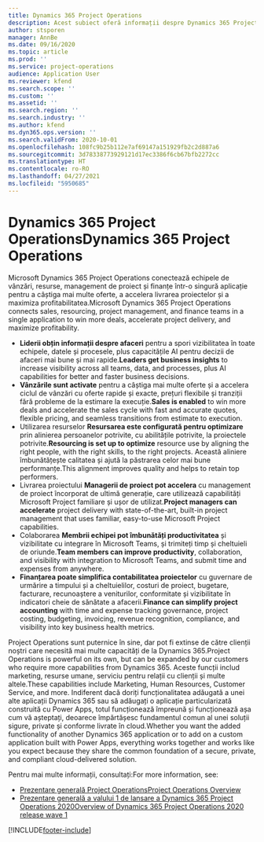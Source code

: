 ```yaml
---
title: Dynamics 365 Project Operations
description: Acest subiect oferă informații despre Dynamics 365 Project operations.
author: stsporen
manager: AnnBe
ms.date: 09/16/2020
ms.topic: article
ms.prod: ''
ms.service: project-operations
audience: Application User
ms.reviewer: kfend
ms.search.scope: ''
ms.custom: ''
ms.assetid: ''
ms.search.region: ''
ms.search.industry: ''
ms.author: kfend
ms.dyn365.ops.version: ''
ms.search.validFrom: 2020-10-01
ms.openlocfilehash: 108fc9b25b112e7af69147a151929fb2c2d887a6
ms.sourcegitcommit: 3d78338773929121d17ec3386f6cb67bfb2272cc
ms.translationtype: HT
ms.contentlocale: ro-RO
ms.lasthandoff: 04/27/2021
ms.locfileid: "5950685"
---
```

# <a name="dynamics-365-project-operations"></a><span data-ttu-id="ff15b-103">Dynamics 365 Project Operations</span><span class="sxs-lookup"><span data-stu-id="ff15b-103">Dynamics 365 Project Operations</span></span>

<span data-ttu-id="ff15b-104">Microsoft Dynamics 365 Project Operations conectează echipele de vânzări, resurse, management de proiect și finanțe într-o singură aplicație pentru a câștiga mai multe oferte, a accelera livrarea proiectelor și a maximiza profitabilitatea.</span><span class="sxs-lookup"><span data-stu-id="ff15b-104">Microsoft Dynamics 365 Project Operations connects sales, resourcing, project management, and finance teams in a single application to win more deals, accelerate project delivery, and maximize profitability.</span></span>

-   <span data-ttu-id="ff15b-105">**Liderii obțin informații despre afaceri** pentru a spori vizibilitatea în toate echipele, datele și procesele, plus capacitățile AI pentru decizii de afaceri mai bune și mai rapide.</span><span class="sxs-lookup"><span data-stu-id="ff15b-105">**Leaders get business insights** to increase visibility across all teams, data, and processes, plus AI capabilities for better and faster business decisions.</span></span>
-   <span data-ttu-id="ff15b-106">**Vânzările sunt activate** pentru a câștiga mai multe oferte și a accelera ciclul de vânzări cu oferte rapide și exacte, prețuri flexibile și tranziții fără probleme de la estimare la execuție.</span><span class="sxs-lookup"><span data-stu-id="ff15b-106">**Sales is enabled** to win more deals and accelerate the sales cycle with fast and accurate quotes, flexible pricing, and seamless transitions from estimate to execution.</span></span>
-   <span data-ttu-id="ff15b-107">Utilizarea resurselor **Resursarea este configurată pentru optimizare** prin alinierea persoanelor potrivite, cu abilitățile potrivite, la proiectele potrivite.</span><span class="sxs-lookup"><span data-stu-id="ff15b-107">**Resourcing is set up to optimize** resource use by aligning the right people, with the right skills, to the right projects.</span></span> <span data-ttu-id="ff15b-108">Această aliniere îmbunătățește calitatea și ajută la păstrarea celor mai bune performanțe.</span><span class="sxs-lookup"><span data-stu-id="ff15b-108">This alignment improves quality and helps to retain top performers.</span></span>
-   <span data-ttu-id="ff15b-109">Livrarea proiectului **Managerii de proiect pot accelera** cu management de proiect încorporat de ultimă generație, care utilizează capabilități Microsoft Project familiare și ușor de utilizat.</span><span class="sxs-lookup"><span data-stu-id="ff15b-109">**Project managers can accelerate** project delivery with state-of-the-art, built-in project management that uses familiar, easy-to-use Microsoft Project capabilities.</span></span>
-   <span data-ttu-id="ff15b-110">Colaborarea **Membrii echipei pot îmbunătăți productivitatea** și vizibilitate cu integrare în Microsoft Teams, și trimiteți timp și cheltuieli de oriunde.</span><span class="sxs-lookup"><span data-stu-id="ff15b-110">**Team members can improve productivity**, collaboration, and visibility with integration to Microsoft Teams, and submit time and expenses from anywhere.</span></span>
-   <span data-ttu-id="ff15b-111">**Finanțarea poate simplifica contabilitatea proiectelor** cu guvernare de urmărire a timpului și a cheltuielilor, costuri de proiect, bugetare, facturare, recunoaștere a veniturilor, conformitate și vizibilitate în indicatori cheie de sănătate a afacerii.</span><span class="sxs-lookup"><span data-stu-id="ff15b-111">**Finance can simplify project accounting** with time and expense tracking governance, project costing, budgeting, invoicing, revenue recognition, compliance, and visibility into key business health metrics.</span></span>

<span data-ttu-id="ff15b-112">Project Operations sunt puternice în sine, dar pot fi extinse de către clienții noștri care necesită mai multe capacități de la Dynamics 365.</span><span class="sxs-lookup"><span data-stu-id="ff15b-112">Project Operations is powerful on its own, but can be expanded by our customers who require more capabilities from Dynamics 365.</span></span> <span data-ttu-id="ff15b-113">Aceste funcții includ marketing, resurse umane, serviciu pentru relații cu clienții și multe altele.</span><span class="sxs-lookup"><span data-stu-id="ff15b-113">These capabilities include Marketing, Human Resources, Customer Service, and more.</span></span> <span data-ttu-id="ff15b-114">Indiferent dacă doriți funcționalitatea adăugată a unei alte aplicații Dynamics 365 sau să adăugați o aplicație particularizată construită cu Power Apps, totul funcționează împreună și funcționează așa cum vă așteptați, deoarece împărtășesc fundamentul comun al unei soluții sigure, private și conforme livrate în cloud.</span><span class="sxs-lookup"><span data-stu-id="ff15b-114">Whether you want the added functionality of another Dynamics 365 application or to add on a custom application built with Power Apps, everything works together and works like you expect because they share the common foundation of a secure, private, and compliant cloud-delivered solution.</span></span>

<span data-ttu-id="ff15b-115">Pentru mai multe informații, consultați:</span><span class="sxs-lookup"><span data-stu-id="ff15b-115">For more information, see:</span></span>

- [<span data-ttu-id="ff15b-116">Prezentare generală Project Operations</span><span class="sxs-lookup"><span data-stu-id="ff15b-116">Project Operations Overview</span></span>](https://dynamics.microsoft.com/en-us/project-operations/overview/)
- [<span data-ttu-id="ff15b-117">Prezentare generală a valului 1 de lansare a Dynamics 365 Project Operations 2020</span><span class="sxs-lookup"><span data-stu-id="ff15b-117">Overview of Dynamics 365 Project Operations 2020 release wave 1</span></span>](/dynamics365-release-plan/2020wave1/dynamics365-project-operations/)



[!INCLUDE[footer-include](includes/footer-banner.md)]
